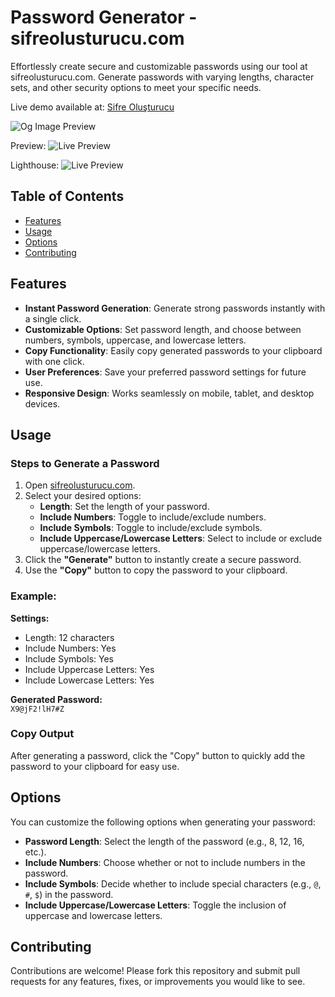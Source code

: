 # Password Generator - sifreolusturucu.com

Effortlessly create secure and customizable passwords using our tool at sifreolusturucu.com. Generate passwords with varying lengths, character sets, and other security options to meet your specific needs.


Live demo available at: [Sifre Oluşturucu](https://www.sifreolusturucu.com)

![Og Image Preview](https://sifreolusturucu.com/resimler/sifre-olusturucu-og.png)  

Preview:
![Live Preview](https://sifreolusturucu.com/resimler/ReadmeImage1.jpg)  

Lighthouse:
![Live Preview](https://sifreolusturucu.com/resimler/LightShot.jpg)

## Table of Contents

- [Features](#features)
- [Usage](#usage)
- [Options](#options)
- [Contributing](#contributing)

## Features

- **Instant Password Generation**: Generate strong passwords instantly with a single click.
- **Customizable Options**: Set password length, and choose between numbers, symbols, uppercase, and lowercase letters.
- **Copy Functionality**: Easily copy generated passwords to your clipboard with one click.
- **User Preferences**: Save your preferred password settings for future use.
- **Responsive Design**: Works seamlessly on mobile, tablet, and desktop devices.

## Usage

### Steps to Generate a Password

1. Open [sifreolusturucu.com](https://www.sifreolusturucu.com).
2. Select your desired options:
   - **Length**: Set the length of your password.
   - **Include Numbers**: Toggle to include/exclude numbers.
   - **Include Symbols**: Toggle to include/exclude symbols.
   - **Include Uppercase/Lowercase Letters**: Select to include or exclude uppercase/lowercase letters.
3. Click the **"Generate"** button to instantly create a secure password.
4. Use the **"Copy"** button to copy the password to your clipboard.

### Example:

**Settings:**
- Length: 12 characters
- Include Numbers: Yes
- Include Symbols: Yes
- Include Uppercase Letters: Yes
- Include Lowercase Letters: Yes

**Generated Password:**  
`X9@jF2!lH7#Z`

### Copy Output

After generating a password, click the "Copy" button to quickly add the password to your clipboard for easy use.

## Options

You can customize the following options when generating your password:

- **Password Length**: Select the length of the password (e.g., 8, 12, 16, etc.).
- **Include Numbers**: Choose whether or not to include numbers in the password.
- **Include Symbols**: Decide whether to include special characters (e.g., `@`, `#`, `$`) in the password.
- **Include Uppercase/Lowercase Letters**: Toggle the inclusion of uppercase and lowercase letters.

## Contributing

Contributions are welcome! Please fork this repository and submit pull requests for any features, fixes, or improvements you would like to see.
